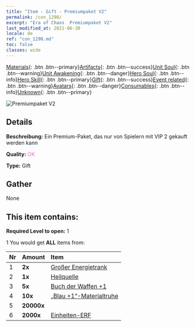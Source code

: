 ```yaml
---
title: "Item - Gift - Premiumpaket V2"
permalink: /con_1298/
excerpt: "Era of Chaos  Premiumpaket V2"
last_modified_at: 2021-06-30
locale: de
ref: "con_1298.md"
toc: false
classes: wide
---
```

 [Materials](/ItemsDE/){: .btn .btn--primary}[Artifacts](/ItemsDE/Artifacts/){: .btn .btn--success}[Unit Soul](/ItemsDE/UnitSoul/){: .btn .btn--warning}[Unit Awakening](/ItemsDE/UnitAwakening/){: .btn .btn--danger}[Hero Soul](/ItemsDE/HeroSoul/){: .btn .btn--info}[Hero Skill](/ItemsDE/HeroSkill/){: .btn .btn--primary}[Gift](/ItemsDE/Gift/){: .btn .btn--success}[Event related](/ItemsDE/Events/){: .btn .btn--warning}[Avatars](/ItemsDE/Avatars/){: .btn .btn--danger}[Consumables](/ItemsDE/Consumables/){: .btn .btn--info}[Unknown](/ItemsDE/Unknown/){: .btn .btn--primary}

 ![Premiumpaket V2](/images/t/i_905002.png)

## Details
 **Beschreibung:** Ein Premium-Paket, das nur von Spielern mit VIP 2 gekauft werden kann

 **Quality:** <span style="color: #DA70D6">OK</span>

 **Type:** Gift

## Gather

  None

## This item contains:

 **Required Level to open:** 1

 1 You would get **ALL** items  from:

  | Nr | Amount |     Item    |
  |:---|:-------|:------------|
  | 1 |  **2x** | [Großer Energietrank](/ItemsDE/con_706/) |  | 
  | 2 |  **1x** | [Heilquelle](/ItemsDE/con_1333/) |  | 
  | 3 |  **5x** | [Buch der Waffen +1](/ItemsDE/mat_25/) |  | 
  | 4 |  **10x** | [„Blau +1“-Materialtruhe](/ItemsDE/con_1257/) |  | 
  | 5 |  **20000x** | <i class="fas fa-coins"/> |  | 
  | 6 |  **2000x** | [Einheiten-ERF](/ItemsDE/con_902/) |  | 
